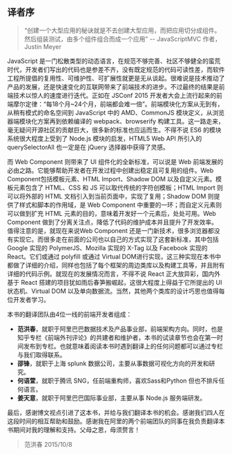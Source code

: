 ## 译者序>“创建一个大型应用的秘诀就是不去创建大型应用，而把应用切分成组件。然后组装测试，由多个组件组合而成一个应用”-- JavaScriptMVC 作者，Justin Meyer
JavaScript 是一门松散类型的动态语言，在规范不够完善、社区不够健全的蛮荒时代，开发者们写出的代码也是参差不齐，没有既定规范的代码可读性差，而软件工程所提倡的复用性、可维护性、可扩展性就更是无从谈起。很难说是技术推动了产品的发展，还是快速变化的互联网带来了前端技术的进步。不过最终的结果是前端技术以惊人的速度进行迭代。正如在 JSConf 2015 开发者大会上流行起来的前端摩尔定律：“每18个月~24个月，前端都会难一倍”。前端模块化方案从无到有，从稍有模式的命名空间到 JavaScript 中的 AMD、CommonJS 模块定义，从浏览器端模块化方案再到依赖编译的 webpack、browserify 构建工具。这一路走来，毫无疑问开源社区的贡献巨大，很多新的标准也应运而生。不得不说 ES6 的模块系统很大程度上受到了 Node.js 模块的启发，HTML5 Web API 所引入的 querySelectorAll 也一定是在 jQuery 选择器中获得了灵感。而 Web Component 则带来了 UI 组件化的全新标准，可以说是 Web 前端发展的必由之路。它能够帮助开发者在开发过程中创建出稳定且可复用的组件。Web Component包括模板元素、HTML Import、Shadow DOM 以及自定义元素。模板元素包含了 HTML、CSS 和 JS 可以取代传统的字符创模板；HTML Import 则可以将外部的 HTML 文档引入到当前页面中，实现了复用；Shadow DOM 则提供了样式和脚本的作用域，是 Web Component 中重要的一环；而自定义元素则可以做到扩充 HTML 元素的目的，意味着开发好一个元素后，处处可用。Web Component 做到了分离关注点，降低了代码的维护成本并且提升了开发效率。值得注意的是，就现在来说Web Component 还是一门新技术，很多浏览器都没有实现它。而很多走在前面的公司也以自己的方式实现了这套新标准，其中包括Google 实现的 PolymerJS、Mozilla 实现的 X-Tag 以及 Facebook 实现的 React。它们或通过 polyfill 或通过 Virtual DOM进行实现，这三种实现在本书中都做了详细的介绍，同样也包括了每个框架的周边类库以及构建工具等，并且附有详细的代码示例。就现在的发展情况而言，不得不说 React 正大放异彩，国内外基于 React 搭建的项目犹如雨后春笋搬崛起，这很大程度上得益于它所提出的 UI 状态机、Virtual DOM 以及单向数据流。当然，其他两个类库的设计巧思也值得每位开发者学习。本书的翻译团队由4位一线的前端开发者组成：
- **范洪春**，就职于阿里巴巴数据技术及产品事业部，前端架构方向。同时，也是知乎专栏《前端外刊评论》的共建者和维护者，本书的试读章节也会在第一时间发布到专栏。也就意味着阅读本书时遇到翻译上的任何问题都可以通过专栏与我们取得联系。- **邵锋**，就职于上海 splunk 数据公司，主要从事数据可视化方向的开发和研究。- **何语萱**，就职于腾讯 SNG，任前端重构师，喜欢Sass和Python 但也不排斥任何语言。- **姜天意**，就职于阿里巴巴国际事业部，主要从事 Node.js 服务端研发。
最后，感谢博文视点引进了这本书，并给与我们翻译本书的机会。感谢我们四人在这段时间的相互帮助和鼓励。感谢我在阿里的两个前端团队的同事在我负责翻译本书期间对我的理解和支持。父母之恩，毋须赘言！>范洪春>2015/10/8